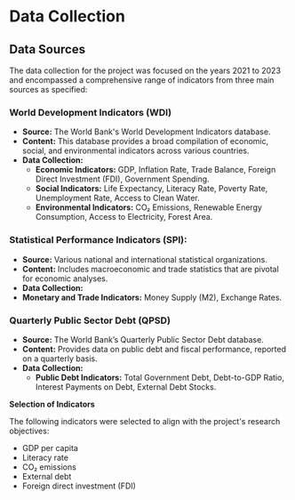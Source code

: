 # **Data Collection** 

## **Data Sources**

The data collection for the project was focused on the years 2021 to 2023 and encompassed a comprehensive range of indicators from three main sources as specified:

### **World Development Indicators (WDI)**

* **Source:** The World Bank's World Development Indicators database.  
* **Content:** This database provides a broad compilation of economic, social, and environmental indicators across various countries.  
* **Data Collection:**  
  * **Economic Indicators:** GDP, Inflation Rate, Trade Balance, Foreign Direct Investment (FDI), Government Spending.  
  * **Social Indicators:** Life Expectancy, Literacy Rate, Poverty Rate, Unemployment Rate, Access to Clean Water.  
  * **Environmental Indicators:** CO₂ Emissions, Renewable Energy Consumption, Access to Electricity, Forest Area.

### **Statistical Performance Indicators (SPI)**:

* **Source:** Various national and international statistical organizations.  
* **Content:** Includes macroeconomic and trade statistics that are pivotal for economic analyses.  
* **Data Collection:**  
* **Monetary and Trade Indicators:** Money Supply (M2), Exchange Rates.

### **Quarterly Public Sector Debt (QPSD)**

* **Source:** The World Bank’s Quarterly Public Sector Debt database.  
* **Content:** Provides data on public debt and fiscal performance, reported on a quarterly basis.  
* **Data Collection:**  
  * **Public Debt Indicators:** Total Government Debt, Debt-to-GDP Ratio, Interest Payments on Debt, External Debt Stocks.

**Selection of Indicators**

The following indicators were selected to align with the project's research objectives:

* GDP per capita  
* Literacy rate  
* CO₂ emissions  
* External debt  
* Foreign direct investment (FDI)

